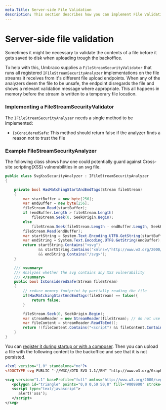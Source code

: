 ```yaml
---
meta.Title: Server-side File Validation
description: This section describes how you can implement File Validation
---
```


# Server-side file validation

Sometimes it might be necessary to validate the contents of a file before it gets saved to disk when uploading trough the backoffice.

To help with this, Umbraco supplies a `FileStreamSecurityValidator` that runs all registered `IFileStreamSecurityAnalyzer` implementations on the file streams it receives from it's different file upload endpoints. When any of the analyzers deem the file to be unsafe, the endpoint disregards the file and shows a relevant validation message where appropriate. This all happens in memory before the stream is written to a temporary file location.

### Implementing a FileStreamSecurityValidator

The `IFileStreamSecurityAnalyzer` needs a single method to be implemented:

* `IsConsideredSafe`: This method should return false if the analyzer finds a reason not to trust the file

### Example FileStreamSecurityAnalyzer

The following class shows how one could potentially guard against Cross-site scripting(XSS) vulnerabilities in an svg file.

```csharp
public class SvgXssSecurityAnalyzer : IFileStreamSecurityAnalyzer
{

    private bool HasMatchingStartAndEndTags(Stream fileStream)
    {
        var startBuffer = new byte[256];
        var endBuffer = new byte[256];
        fileStream.Read(startBuffer);
        if (endBuffer.Length > fileStream.Length)
            fileStream.Seek(0, SeekOrigin.Begin);
        else
            fileStream.Seek(fileStream.Length - endBuffer.Length, SeekOrigin.Begin);
        fileStream.Read(endBuffer);
        var startString = System.Text.Encoding.UTF8.GetString(startBuffer);
        var endString = System.Text.Encoding.UTF8.GetString(endBuffer);
        return startString.Contains("<svg")
               && startString.Contains("xmlns=\"http://www.w3.org/2000/svg\"")
               && endString.Contains("/svg>");
    }

    /// <summary>
    /// Analyzes whether the svg contains any XSS vulnerability
    /// </summary>
    public bool IsConsideredSafe(Stream fileStream)
    {
        // reduce memory footprint by partially reading the file
        if(HasMatchingStartAndEndTags(fileStream) == false){
            return false;
        }

        fileStream.Seek(0, SeekOrigin.Begin);
        var streamReader = new StreamReader(fileStream); // do not use a using as this will dispose of the underlying stream
        var fileContent = streamReader.ReadToEnd();
        return !(fileContent.Contains("<script") && fileContent.Contains("/script>"));
    }
}
```

You can [register it during startup or with a composer](https://docs.umbraco.com/umbraco-cms/reference/using-ioc#registering-dependencies). Then you can upload a file with the following content to the backoffice and see that it is not persisted.

```xml
<?xml version="1.0" standalone="no"?>
<!DOCTYPE svg PUBLIC "-//W3C//DTD SVG 1.1//EN" "http://www.w3.org/Graphics/SVG/1.1/DTD/svg11.dtd">

<svg version="1.1" baseProfile="full" xmlns="http://www.w3.org/2000/svg">
   <polygon id="triangle" points="0,0 0,50 50,0" fill="#009900" stroke="#004400"/>
   <script type="text/javascript">
      alert('xss');
   </script>
</svg>
```
